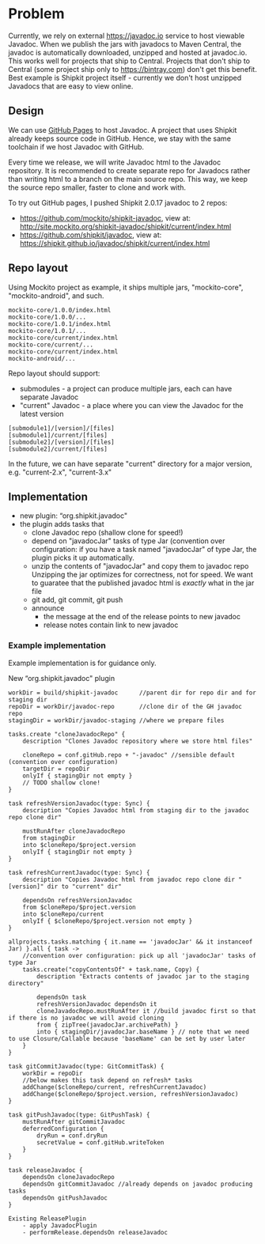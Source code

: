 # Problem

Currently, we rely on external https://javadoc.io service to host viewable Javadoc.
When we publish the jars with javadocs to Maven Central, the javadoc is automatically downloaded, unzipped and hosted at javadoc.io.
This works well for projects that ship to Central.
Projects that don't ship to Central (some project ship only to https://bintray.com) don't get this benefit.
Best example is Shipkit project itself - currently we don't host unzipped Javadocs that are easy to view online.

## Design

We can use [GitHub Pages](https://pages.github.com/) to host Javadoc.
A project that uses Shipkit already keeps source code in GitHub.
Hence, we stay with the same toolchain if we host Javadoc with GitHub.

Every time we release, we will write Javadoc html to the Javadoc repository.
It is recommended to create separate repo for Javadocs rather than writing html to a branch on the main source repo.
This way, we keep the source repo smaller, faster to clone and work with.

To try out GitHub pages, I pushed Shipkit 2.0.17 javadoc to 2 repos:
 - https://github.com/mockito/shipkit-javadoc, view at: http://site.mockito.org/shipkit-javadoc/shipkit/current/index.html
 - https://github.com/shipkit/javadoc, view at: https://shipkit.github.io/javadoc/shipkit/current/index.html

## Repo layout

Using Mockito project as example, it ships multiple jars, "mockito-core", "mockito-android", and such.

```
mockito-core/1.0.0/index.html
mockito-core/1.0.0/...
mockito-core/1.0.1/index.html
mockito-core/1.0.1/...
mockito-core/current/index.html
mockito-core/current/...
mockito-core/current/index.html
mockito-android/...
```

Repo layout should support:
 - submodules - a project can produce multiple jars, each can have separate Javadoc
 - "current" Javadoc - a place where you can view the Javadoc for the latest version

```
[submodule1]/[version]/[files]
[submodule1]/current/[files]
[submodule2]/[version]/[files]
[submodule2]/current/[files]
```

In the future, we can have separate "current" directory for a major version, e.g. "current-2.x", "current-3.x"

## Implementation

- new plugin: “org.shipkit.javadoc"
- the plugin adds tasks that
    - clone Javadoc repo (shallow clone for speed!)
    - depend on "javadocJar" tasks of type Jar (convention over configuration:
    if you have a task named "javadocJar" of type Jar, the plugin picks it up automatically.
    - unzip the contents of "javadocJar" and copy them to javadoc repo
    Unzipping the jar optimizes for correctness, not for speed.
    We want to guaratee that the published javadoc html is _exactly_ what in the jar file
    - git add, git commit, git push
    - announce
        - the message at the end of the release points to new javadoc
        - release notes contain link to new javadoc

### Example implementation

Example implementation is for guidance only.

New “org.shipkit.javadoc" plugin

```
workDir = build/shipkit-javadoc      //parent dir for repo dir and for staging dir
repoDir = workDir/javadoc-repo       //clone dir of the GH javadoc repo
stagingDir = workDir/javadoc-staging //where we prepare files

tasks.create "cloneJavadocRepo" {
    description "Clones Javadoc repository where we store html files"

	cloneRepo = conf.gitHub.repo + "-javadoc" //sensible default (convention over configuration)
	targetDir = repoDir
	onlyIf { stagingDir not empty }
	// TODO shallow clone!
}

task refreshVersionJavadoc(type: Sync) {
    description "Copies Javadoc html from staging dir to the javadoc repo clone dir"

	mustRunAfter cloneJavadocRepo
	from stagingDir
	into $cloneRepo/$project.version
	onlyIf { stagingDir not empty }
}

task refreshCurrentJavadoc(type: Sync) {
    description "Copies Javadoc html from javadoc repo clone dir "[version]" dir to "current" dir"

	dependsOn refreshVersionJavadoc
	from $cloneRepo/$project.version
	into $cloneRepo/current
	onlyIf { $cloneRepo/$project.version not empty }
}

allprojects.tasks.matching { it.name == 'javadocJar' && it instanceof Jar) }.all { task ->
	//convention over configuration: pick up all 'javadocJar' tasks of type Jar
	tasks.create("copyContentsOf" + task.name, Copy) {
	    description "Extracts contents of javadoc jar to the staging directory"

		dependsOn task
		refreshVersionJavadoc dependsOn it
		cloneJavadocRepo.mustRunAfter it //build javadoc first so that if there is no javadoc we will avoid cloning
		from { zipTree(javadocJar.archivePath) }
		into { stagingDir/javadocJar.baseName } // note that we need to use Closure/Callable because 'baseName' can be set by user later
	}
}

task gitCommitJavadoc(type: GitCommitTask) {
	workDir = repoDir
	//below makes this task depend on refresh* tasks
	addChange($cloneRepo/current, refreshCurrentJavadoc)
	addChange($cloneRepo/$project.version, refreshVersionJavadoc)
}

task gitPushJavadoc(type: GitPushTask) {
	mustRunAfter gitCommitJavadoc
	deferredConfiguration {
		dryRun = conf.dryRun
		secretValue = conf.gitHub.writeToken
	}
}

task releaseJavadoc {
	dependsOn cloneJavadocRepo
	dependsOn gitCommitJavadoc //already depends on javadoc producing tasks
	dependsOn gitPushJavadoc
}

Existing ReleasePlugin
    - apply JavadocPlugin
    - performRelease.dependsOn releaseJavadoc
```
